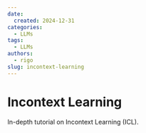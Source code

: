 ```yaml
---
date:
  created: 2024-12-31
categories:
  - LLMs
tags:
  - LLMs
authors:
  - rigo
slug: incontext-learning
---
```


# Incontext Learning

In-depth tutorial on Incontext Learning (ICL).
